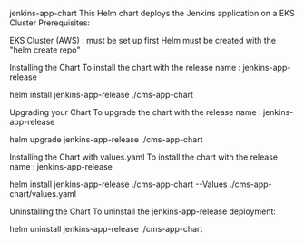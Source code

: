 jenkins-app-chart
This Helm chart deploys the Jenkins application on a EKS Cluster
Prerequisites:

EKS Cluster (AWS) : must be set up first
Helm must be created with the "helm create repo"


Installing the Chart
To install the chart with the release name : jenkins-app-release


helm install jenkins-app-release  ./cms-app-chart




Upgrading your Chart
To upgrade the chart with the release name : jenkins-app-release


helm upgrade jenkins-app-release  ./cms-app-chart




Installing the Chart with values.yaml
To install the chart with the release name : jenkins-app-release


helm install jenkins-app-release ./cms-app-chart  --Values ./cms-app-chart/values.yaml





Uninstalling the Chart
To uninstall the jenkins-app-release deployment:


helm uninstall jenkins-app-release ./cms-app-chart 
